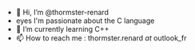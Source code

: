- 👋 Hi, I’m @thormster-renard
- eyes I'm passionate about the C language
- 🌱 I’m currently learning C++
- 📫 How to reach me : thormster.renard _at_ outlook_fr

<!---
thormster-renard/thormster-renard is a ✨ special ✨ repository because its `README.md` (this file) appears on your GitHub profile.
You can click the Preview link to take a look at your changes.
--->
